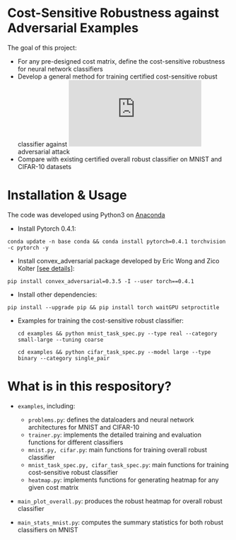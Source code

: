 # Cost-Sensitive Robustness against Adversarial Examples
The goal of this project:
* For any pre-designed cost matrix, define the cost-sensitive robustness for neural network classifiers
* Develop a general method for training certified cost-sensitive robust classifier against 
![l_infty](https://latex.codecogs.com/gif.latex?%5Cell_%5Cinfty) adversarial attack
* Compare with existing certified overall robust classifier on MNIST and CIFAR-10 datasets

# Installation & Usage
The code was developed using Python3 on [Anaconda](https://www.anaconda.com/download/#linux)
* Install Pytorch 0.4.1: 
```text
conda update -n base conda && conda install pytorch=0.4.1 torchvision -c pytorch -y
```
* Install convex_adversarial package developed by Eric Wong and Zico Kolter
[[see details]](https://github.com/locuslab/convex_adversarial/tree/master/convex_adversarial):
```text
pip install convex_adversarial=0.3.5 -I --user torch==0.4.1
```
* Install other dependencies:
```text
pip install --upgrade pip && pip install torch waitGPU setproctitle
```

* Examples for training the cost-sensitive robust classifier:
  ```text
  cd examples && python mnist_task_spec.py --type real --category small-large --tuning coarse
  ```
  ```text
  cd examples && python cifar_task_spec.py --model large --type binary --category single_pair
  ```


# What is in this respository?
* ```examples```, including:
  * ```problems.py```: defines the dataloaders and neural network architectures for MNIST and CIFAR-10
  * ```trainer.py```: implements the detailed training and evaluation functions for different classifiers
  * ```mnist.py, cifar.py```: main functions for training overall robust classifier 
  * ```mnist_task_spec.py, cifar_task_spec.py```: main functions for training cost-sensitive robust classifier
  * ```heatmap.py```: implements functions for generating heatmap for any given cost matrix

* ```main_plot_overall.py```: produces the robust heatmap for overall robust classifier
* ```main_stats_mnist.py```: computes the summary statistics for both robust classifiers on MNIST
